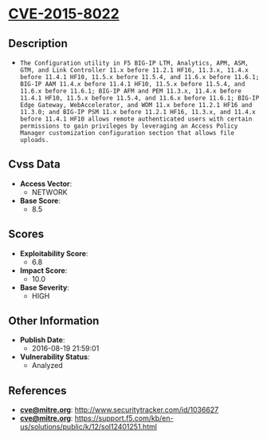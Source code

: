 
# [CVE-2015-8022](http://www.securitytracker.com/id/1036627)

## Description

- `The Configuration utility in F5 BIG-IP LTM, Analytics, APM, ASM, GTM, and Link Controller 11.x before 11.2.1 HF16, 11.3.x, 11.4.x before 11.4.1 HF10, 11.5.x before 11.5.4, and 11.6.x before 11.6.1; BIG-IP AAM 11.4.x before 11.4.1 HF10, 11.5.x before 11.5.4, and 11.6.x before 11.6.1; BIG-IP AFM and PEM 11.3.x, 11.4.x before 11.4.1 HF10, 11.5.x before 11.5.4, and 11.6.x before 11.6.1; BIG-IP Edge Gateway, WebAccelerator, and WOM 11.x before 11.2.1 HF16 and 11.3.0; and BIG-IP PSM 11.x before 11.2.1 HF16, 11.3.x, and 11.4.x before 11.4.1 HF10 allows remote authenticated users with certain permissions to gain privileges by leveraging an Access Policy Manager customization configuration section that allows file uploads.`

## Cvss Data

- **Access Vector**:
  - NETWORK
- **Base Score**:
  - 8.5

## Scores

- **Exploitability Score**:
  - 6.8
- **Impact Score**:
  - 10.0
- **Base Severity**:
  - HIGH

## Other Information

- **Publish Date**:
  - 2016-08-19 21:59:01
- **Vulnerability Status**:
  - Analyzed

## References

- **cve@mitre.org**: http://www.securitytracker.com/id/1036627
- **cve@mitre.org**: https://support.f5.com/kb/en-us/solutions/public/k/12/sol12401251.html
